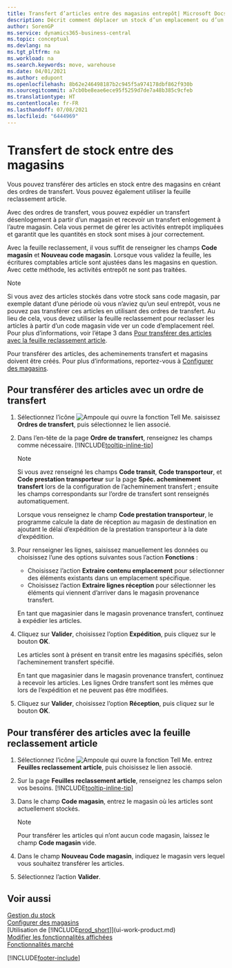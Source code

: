 ```yaml
---
title: Transfert d’articles entre des magasins entrepôt| Microsoft Docs
description: Décrit comment déplacer un stock d’un emplacement ou d’un entrepôt à un autre soit avec la feuille reclassement soit à l’aide des ordres de transfert.
author: SorenGP
ms.service: dynamics365-business-central
ms.topic: conceptual
ms.devlang: na
ms.tgt_pltfrm: na
ms.workload: na
ms.search.keywords: move, warehouse
ms.date: 04/01/2021
ms.author: edupont
ms.openlocfilehash: 8b62e246498187b2c945f5a974178dbf862f930b
ms.sourcegitcommit: a7cb0be8eae6ece95f5259d7de7a48b385c9cfeb
ms.translationtype: HT
ms.contentlocale: fr-FR
ms.lasthandoff: 07/08/2021
ms.locfileid: "6444969"
---
```

# <a name="transfer-inventory-between-locations"></a>Transfert de stock entre des magasins
Vous pouvez transférer des articles en stock entre des magasins en créant des ordres de transfert. Vous pouvez également utiliser la feuille reclassement article.

Avec des ordres de transfert, vous pouvez expédier un transfert désenlogement à partir d’un magasin et recevoir un transfert enlogement à l’autre magasin. Cela vous permet de gérer les activités entrepôt impliquées et garantit que les quantités en stock sont mises à jour correctement.

Avec la feuille reclassement, il vous suffit de renseigner les champs **Code magasin** et **Nouveau code magasin**. Lorsque vous validez la feuille, les écritures comptables article sont ajustées dans les magasins en question. Avec cette méthode, les activités entrepôt ne sont pas traitées.

> [!NOTE]  
>   Si vous avez des articles stockés dans votre stock sans code magasin, par exemple datant d’une période où vous n’aviez qu’un seul entrepôt, vous ne pouvez pas transférer ces articles en utilisant des ordres de transfert. Au lieu de cela, vous devez utiliser la feuille reclassement pour reclasser les articles à partir d’un code magasin vide ver un code d’emplacement réel.  Pour plus d’informations, voir l’étape 3 dans [Pour transférer des articles avec la feuille reclassement article](inventory-how-transfer-between-locations.md#to-transfer-items-with-the-item-reclassification-journal).

Pour transférer des articles, des acheminements transfert et magasins doivent être créés. Pour plus d’informations, reportez-vous à [Configurer des magasins](inventory-how-setup-locations.md).

## <a name="to-transfer-items-with-a-transfer-order"></a>Pour transférer des articles avec un ordre de transfert
1. Sélectionnez l’icône ![Ampoule qui ouvre la fonction Tell Me.](media/ui-search/search_small.png "Dites-moi ce que vous voulez faire") saisissez **Ordres de transfert**, puis sélectionnez le lien associé.
2. Dans l’en-tête de la page **Ordre de transfert**, renseignez les champs comme nécessaire. [!INCLUDE[tooltip-inline-tip](includes/tooltip-inline-tip_md.md)]

    > [!NOTE]  
    >   Si vous avez renseigné les champs **Code transit**, **Code transporteur**, et **Code prestation transporteur** sur la page **Spéc. acheminement transfert** lors de la configuration de l’acheminement transfert ; ensuite les champs correspondants sur l’ordre de transfert sont renseignés automatiquement.

    Lorsque vous renseignez le champ **Code prestation transporteur**, le programme calcule la date de réception au magasin de destination en ajoutant le délai d’expédition de la prestation transporteur à la date d’expédition.

3. Pour renseigner les lignes, saisissez manuellement les données ou choisissez l’une des options suivantes sous l’action **Fonctions** :
    - Choisissez l’action **Extraire contenu emplacement** pour sélectionner des éléments existants dans un emplacement spécifique.
    - Choisissez l’action **Extraire lignes réception** pour sélectionner les éléments qui viennent d’arriver dans le magasin provenance transfert.   

    En tant que magasinier dans le magasin provenance transfert, continuez à expédier les articles.
4. Cliquez sur **Valider**, choisissez l’option **Expédition**, puis cliquez sur le bouton **OK**.

    Les articles sont à présent en transit entre les magasins spécifiés, selon l’acheminement transfert spécifié.

    En tant que magasinier dans le magasin provenance transfert, continuez à recevoir les articles. Les lignes Ordre transfert sont les mêmes que lors de l’expédition et ne peuvent pas être modifiées.
5. Cliquez sur **Valider**, choisissez l’option **Réception**, puis cliquez sur le bouton **OK**.

## <a name="to-transfer-items-with-the-item-reclassification-journal"></a>Pour transférer des articles avec la feuille reclassement article
1. Sélectionnez l’icône ![Ampoule qui ouvre la fonction Tell Me.](media/ui-search/search_small.png "Dites-moi ce que vous voulez faire") entrez **Feuilles reclassement article**, puis choisissez le lien associé.
2. Sur la page **Feuilles reclassement article**, renseignez les champs selon vos besoins. [!INCLUDE[tooltip-inline-tip](includes/tooltip-inline-tip_md.md)]
3. Dans le champ **Code magasin**, entrez le magasin où les articles sont actuellement stockés.

    > [!NOTE]  
    >   Pour transférer les articles qui n’ont aucun code magasin, laissez le champ **Code magasin** vide.
4. Dans le champ **Nouveau Code magasin**, indiquez le magasin vers lequel vous souhaitez transférer les articles.
5. Sélectionnez l’action **Valider**.

## <a name="see-also"></a>Voir aussi
[Gestion du stock](inventory-manage-inventory.md)  
[Configurer des magasins](inventory-how-setup-locations.md)  
[Utilisation de [!INCLUDE[prod_short](includes/prod_short.md)]](ui-work-product.md)  
[Modifier les fonctionnalités affichées](ui-experiences.md)  
[Fonctionnalités marché](ui-across-business-areas.md)


[!INCLUDE[footer-include](includes/footer-banner.md)]